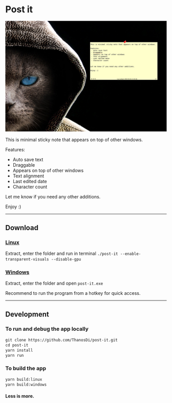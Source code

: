 # Post it
![post it](./postit.jpg "Post it")

This is minimal sticky note that appears on top of other windows.

Features:
 - Auto save text
 - Draggable
 - Appears on top of other windows
 - Text alignment
 - Last edited date
 - Character count


Let me know if you need any other additions.

Enjoy :)

---

## Download
### [Linux](https://drive.google.com/file/d/1di53vmAYfZMIWS_a4cHcaY4e2vkdeKaT/view?usp=sharing "Linux")
Extract, enter the folder and run in terminal `./post-it --enable-transparent-visuals --disable-gpu`

### [Windows](https://drive.google.com/file/d/1M9fyAtmLq_1-qPoA8x60x4-j_efkLuOJ/view?usp=sharing "Windows")

Extract, enter the folder and open `post-it.exe`

Recommend to run the program from a hotkey for quick access.

---

## Development

### To run and debug the app locally
```
git clone https://github.com/ThanosDi/post-it.git
cd post-it
yarn install
yarn run
```

### To build the app

```
yarn build:linux
yarn build:windows
```


#### Less is more.
